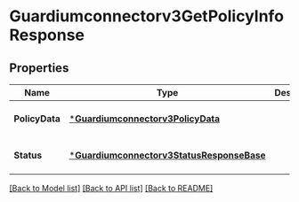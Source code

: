 # Guardiumconnectorv3GetPolicyInfoResponse

## Properties
Name | Type | Description | Notes
------------ | ------------- | ------------- | -------------
**PolicyData** | [***Guardiumconnectorv3PolicyData**](guardiumconnectorv3PolicyData.md) |  | [optional] [default to null]
**Status** | [***Guardiumconnectorv3StatusResponseBase**](guardiumconnectorv3StatusResponseBase.md) |  | [optional] [default to null]

[[Back to Model list]](../README.md#documentation-for-models) [[Back to API list]](../README.md#documentation-for-api-endpoints) [[Back to README]](../README.md)

